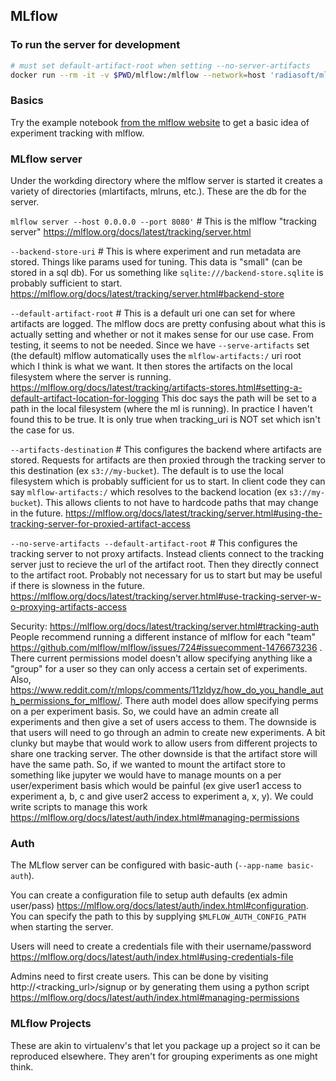 ## MLflow

### To run the server for development
```bash
# must set default-artifact-root when setting --no-server-artifacts
docker run --rm -it -v $PWD/mlflow:/mlflow --network=host 'radiasoft/mlops' bash -c 'cd /mlflow/db && MLFLOW_AUTH_CONFIG_PATH=/mlflow/basic-auth.ini mlflow server --host 0.0.0.0 --port 8080 --app-name basic-auth --backend-store-uri "sqlite:///backend-store.db" --no-serve-artifacts --default-artifact-root /mlflow/db'

```

### Basics
Try the example notebook [from the mlflow website](https://mlflow.org/docs/latest/getting-started/intro-quickstart/notebooks/index.html) to get a basic idea of experiment tracking with mlflow.


### MLflow server
Under the workding directory where the mlflow server is started it creates a variety of directories (mlartifacts, mlruns, etc.). These are the db for the server.

`mlflow server --host 0.0.0.0 --port 8080'` # This is the mlflow "tracking server" https://mlflow.org/docs/latest/tracking/server.html

`--backend-store-uri` # This is where experiment and run metadata are stored. Things like params used for tuning. This data is "small" (can be stored in a sql db). For us something like `sqlite:///backend-store.sqlite` is probably sufficient to start.
https://mlflow.org/docs/latest/tracking/server.html#backend-store

`--default-artifact-root` # This is a default uri one can set for where artifacts are logged. The mlflow docs are pretty confusing about what this is actually setting and whether or not it makes sense for our use case. From testing, it seems to not be needed. Since we have `--serve-artifacts` set (the default) mlflow automatically uses the `mlflow-artifacts:/` uri root which I think is what we want. It then stores the artifacts on the local filesystem where the server is running.
https://mlflow.org/docs/latest/tracking/artifacts-stores.html#setting-a-default-artifact-location-for-logging This doc says the path will be set to a path in the local filesystem (where the ml is running). In practice I haven't found this to be true. It is only true when tracking_uri is NOT set which isn't the case for us.



`--artifacts-destination` # This configures the backend where artifacts are stored. Requests for artifacts are then proxied through the tracking server to this destination (ex `s3://my-bucket`). The default is to use the local filesystem which is probably sufficient for us to start.
In client code they can say `mlflow-artifacts:/` which resolves to the backend location (ex `s3://my-bucket`). This allows clients to not have to hardcode paths that may change in the future.
https://mlflow.org/docs/latest/tracking/server.html#using-the-tracking-server-for-proxied-artifact-access

`--no-serve-artifacts --default-artifact-root` # This configures the tracking server to not proxy artifacts. Instead clients connect to the tracking server just to recieve the url of the artifact root. Then they directly connect to the artifact root. Probably not necessary for us to start but may be useful if there is slowness in the future.
https://mlflow.org/docs/latest/tracking/server.html#use-tracking-server-w-o-proxying-artifacts-access



Security:
https://mlflow.org/docs/latest/tracking/server.html#tracking-auth
People recommend running a different instance of mlflow for each "team" https://github.com/mlflow/mlflow/issues/724#issuecomment-1476673236 . There current permissions model doesn't allow specifying anything like a "group" for a user so they can only access a certain set of experiments. Also, https://www.reddit.com/r/mlops/comments/11zldyz/how_do_you_handle_auth_permissions_for_mlflow/.
There auth model does allow specifying perms on a per experiment basis. So, we could have an admin create all experiments and then give a set of users access to them. The downside is that users will need to go through an admin to create new experiments. A bit clunky but maybe that would work to allow users from different projects to share one tracking server. The other downside is that the artifact store will have the same path. So, if we wanted to mount the artifact store to something like jupyter we would have to manage mounts on a per user/experiment basis which would be painful (ex give user1 access to experiment a, b, c and give user2 access to experiment a, x, y). We could write scripts to manage this work https://mlflow.org/docs/latest/auth/index.html#managing-permissions


### Auth
The MLflow server can be configured with basic-auth (`--app-name basic-auth`).

You can create a configuration file to setup auth defaults (ex admin user/pass) https://mlflow.org/docs/latest/auth/index.html#configuration. You can specify the path to this by supplying `$MLFLOW_AUTH_CONFIG_PATH` when starting the server.

Users will need to create a credentials file with their username/password https://mlflow.org/docs/latest/auth/index.html#using-credentials-file

Admins need to first create users. This can be done by visiting http://<tracking_url>/signup or by generating them using a python script https://mlflow.org/docs/latest/auth/index.html#managing-permissions


### MLflow Projects
These are akin to virtualenv's that let you package up a project so it can be reproduced elsewhere. They aren't for grouping experiments as one might think.
